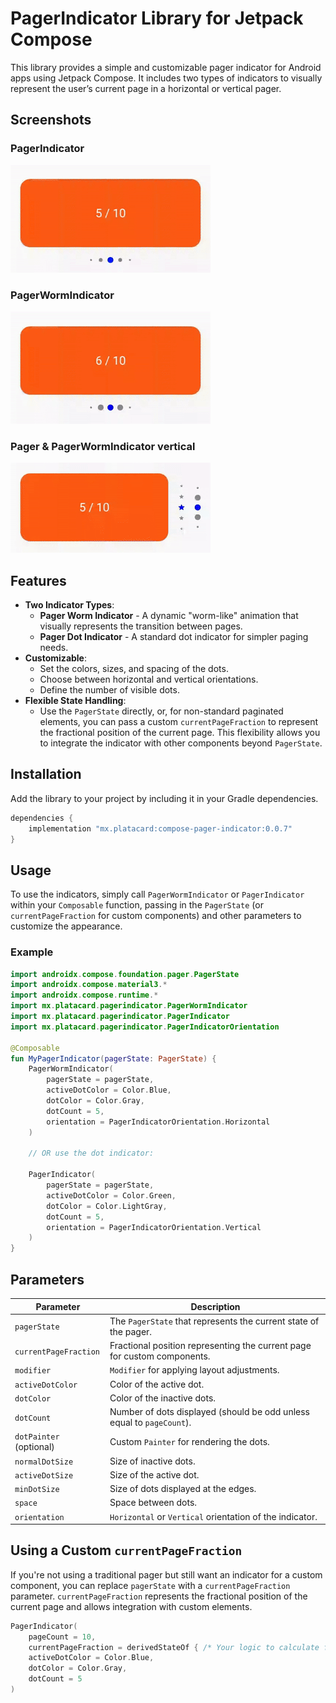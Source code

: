 # PagerIndicator Library for Jetpack Compose

This library provides a simple and customizable pager indicator for Android apps using Jetpack Compose. It includes two types of indicators to visually represent the user’s current page in a horizontal or vertical pager.

## Screenshots

### PagerIndicator

![Pager Indicator Demo](assets/pager_indicator_horizontal.gif)

### PagerWormIndicator

![Pager Indicator Demo](assets/worm_pager_indicator_horizontal.gif)

### Pager & PagerWormIndicator vertical

![Pager Indicator Demo](assets/pager_indicator_vertical.gif)

## Features

- **Two Indicator Types**:
    - **Pager Worm Indicator** - A dynamic "worm-like" animation that visually represents the transition between pages.
    - **Pager Dot Indicator** - A standard dot indicator for simpler paging needs.
- **Customizable**:
    - Set the colors, sizes, and spacing of the dots.
    - Choose between horizontal and vertical orientations.
    - Define the number of visible dots.
- **Flexible State Handling**:
    - Use the `PagerState` directly, or, for non-standard paginated elements, you can pass a custom `currentPageFraction` to represent the fractional position of the current page. This flexibility allows you to integrate the indicator with other components beyond `PagerState`.

## Installation

Add the library to your project by including it in your Gradle dependencies.

```gradle
dependencies {
    implementation "mx.platacard:compose-pager-indicator:0.0.7"
}
```

## Usage

To use the indicators, simply call `PagerWormIndicator` or `PagerIndicator` within your `Composable` function, passing in the `PagerState` (or `currentPageFraction` for custom components) and other parameters to customize the appearance.

### Example

```kotlin
import androidx.compose.foundation.pager.PagerState
import androidx.compose.material3.*
import androidx.compose.runtime.*
import mx.platacard.pagerindicator.PagerWormIndicator
import mx.platacard.pagerindicator.PagerIndicator
import mx.platacard.pagerindicator.PagerIndicatorOrientation

@Composable
fun MyPagerIndicator(pagerState: PagerState) {
    PagerWormIndicator(
        pagerState = pagerState,
        activeDotColor = Color.Blue,
        dotColor = Color.Gray,
        dotCount = 5,
        orientation = PagerIndicatorOrientation.Horizontal
    )
    
    // OR use the dot indicator:
    
    PagerIndicator(
        pagerState = pagerState,
        activeDotColor = Color.Green,
        dotColor = Color.LightGray,
        dotCount = 5,
        orientation = PagerIndicatorOrientation.Vertical
    )
}
```

## Parameters

| Parameter              | Description                                                                                               |
|------------------------|-----------------------------------------------------------------------------------------------------------|
| `pagerState`           | The `PagerState` that represents the current state of the pager.                                          |
| `currentPageFraction`  | Fractional position representing the current page for custom components.                                  |
| `modifier`             | `Modifier` for applying layout adjustments.                                                               |
| `activeDotColor`       | Color of the active dot.                                                                                  |
| `dotColor`             | Color of the inactive dots.                                                                               |
| `dotCount`             | Number of dots displayed (should be odd unless equal to `pageCount`).                                     |
| `dotPainter` (optional)| Custom `Painter` for rendering the dots.                                                                  |
| `normalDotSize`        | Size of inactive dots.                                                                                    |
| `activeDotSize`        | Size of the active dot.                                                                                   |
| `minDotSize`           | Size of dots displayed at the edges.                                                                      |
| `space`                | Space between dots.                                                                                       |
| `orientation`          | `Horizontal` or `Vertical` orientation of the indicator.                                                  |

## Using a Custom `currentPageFraction`

If you're not using a traditional pager but still want an indicator for a custom component, you can replace `pagerState` with a `currentPageFraction` parameter. `currentPageFraction` represents the fractional position of the current page and allows integration with custom elements.

```kotlin
PagerIndicator(
    pageCount = 10,
    currentPageFraction = derivedStateOf { /* Your logic to calculate fractional page position */ },
    activeDotColor = Color.Blue,
    dotColor = Color.Gray,
    dotCount = 5
)
```
